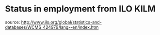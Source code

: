 # Status in employment from ILO KILM

source: http://www.ilo.org/global/statistics-and-databases/WCMS_424979/lang--en/index.htm
